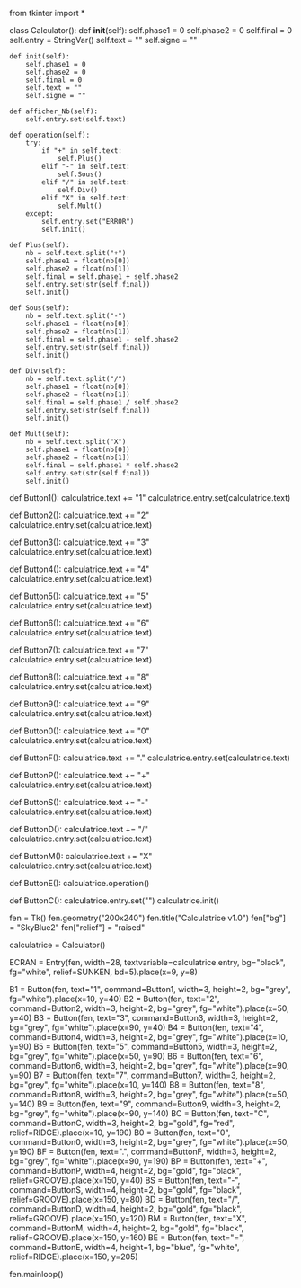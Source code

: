 from tkinter import *


class Calculator():
    def __init__(self):
        self.phase1 = 0
        self.phase2 = 0
        self.final = 0
        self.entry = StringVar()
        self.text = ""
        self.signe = ""

    def init(self):
        self.phase1 = 0
        self.phase2 = 0
        self.final = 0
        self.text = ""
        self.signe = ""

    def afficher_Nb(self):
        self.entry.set(self.text)

    def operation(self):
        try:
            if "+" in self.text:
                self.Plus()
            elif "-" in self.text:
                self.Sous()
            elif "/" in self.text:
                self.Div()
            elif "X" in self.text:
                self.Mult()
        except:
            self.entry.set("ERROR")
            self.init()

    def Plus(self):
        nb = self.text.split("+")
        self.phase1 = float(nb[0])
        self.phase2 = float(nb[1])
        self.final = self.phase1 + self.phase2
        self.entry.set(str(self.final))
        self.init()

    def Sous(self):
        nb = self.text.split("-")
        self.phase1 = float(nb[0])
        self.phase2 = float(nb[1])
        self.final = self.phase1 - self.phase2
        self.entry.set(str(self.final))
        self.init()

    def Div(self):
        nb = self.text.split("/")
        self.phase1 = float(nb[0])
        self.phase2 = float(nb[1])
        self.final = self.phase1 / self.phase2
        self.entry.set(str(self.final))
        self.init()

    def Mult(self):
        nb = self.text.split("X")
        self.phase1 = float(nb[0])
        self.phase2 = float(nb[1])
        self.final = self.phase1 * self.phase2
        self.entry.set(str(self.final))
        self.init()


def Button1():
    calculatrice.text += "1"
    calculatrice.entry.set(calculatrice.text)


def Button2():
    calculatrice.text += "2"
    calculatrice.entry.set(calculatrice.text)


def Button3():
    calculatrice.text += "3"
    calculatrice.entry.set(calculatrice.text)


def Button4():
    calculatrice.text += "4"
    calculatrice.entry.set(calculatrice.text)


def Button5():
    calculatrice.text += "5"
    calculatrice.entry.set(calculatrice.text)


def Button6():
    calculatrice.text += "6"
    calculatrice.entry.set(calculatrice.text)


def Button7():
    calculatrice.text += "7"
    calculatrice.entry.set(calculatrice.text)


def Button8():
    calculatrice.text += "8"
    calculatrice.entry.set(calculatrice.text)


def Button9():
    calculatrice.text += "9"
    calculatrice.entry.set(calculatrice.text)


def Button0():
    calculatrice.text += "0"
    calculatrice.entry.set(calculatrice.text)


def ButtonF():
    calculatrice.text += "."
    calculatrice.entry.set(calculatrice.text)


def ButtonP():
    calculatrice.text += "+"
    calculatrice.entry.set(calculatrice.text)


def ButtonS():
    calculatrice.text += "-"
    calculatrice.entry.set(calculatrice.text)


def ButtonD():
    calculatrice.text += "/"
    calculatrice.entry.set(calculatrice.text)


def ButtonM():
    calculatrice.text += "X"
    calculatrice.entry.set(calculatrice.text)


def ButtonE():
    calculatrice.operation()


def ButtonC():
    calculatrice.entry.set("")
    calculatrice.init()


fen = Tk()
fen.geometry("200x240")
fen.title("Calculatrice v1.0")
fen["bg"] = "SkyBlue2"
fen["relief"] = "raised"

calculatrice = Calculator()

ECRAN = Entry(fen, width=28, textvariable=calculatrice.entry, bg="black", fg="white", relief=SUNKEN, bd=5).place(x=9, y=8)

B1 = Button(fen, text="1", command=Button1, width=3, height=2, bg="grey", fg="white").place(x=10, y=40)
B2 = Button(fen, text="2", command=Button2, width=3, height=2, bg="grey", fg="white").place(x=50, y=40)
B3 = Button(fen, text="3", command=Button3, width=3, height=2, bg="grey", fg="white").place(x=90, y=40)
B4 = Button(fen, text="4", command=Button4, width=3, height=2, bg="grey", fg="white").place(x=10, y=90)
B5 = Button(fen, text="5", command=Button5, width=3, height=2, bg="grey", fg="white").place(x=50, y=90)
B6 = Button(fen, text="6", command=Button6, width=3, height=2, bg="grey", fg="white").place(x=90, y=90)
B7 = Button(fen, text="7", command=Button7, width=3, height=2, bg="grey", fg="white").place(x=10, y=140)
B8 = Button(fen, text="8", command=Button8, width=3, height=2, bg="grey", fg="white").place(x=50, y=140)
B9 = Button(fen, text="9", command=Button9, width=3, height=2, bg="grey", fg="white").place(x=90, y=140)
BC = Button(fen, text="C", command=ButtonC, width=3, height=2, bg="gold", fg="red", relief=RIDGE).place(x=10, y=190)
B0 = Button(fen, text="0", command=Button0, width=3, height=2, bg="grey", fg="white").place(x=50, y=190)
BF = Button(fen, text=".", command=ButtonF, width=3, height=2, bg="grey", fg="white").place(x=90, y=190)
BP = Button(fen, text="+", command=ButtonP, width=4, height=2, bg="gold", fg="black", relief=GROOVE).place(x=150, y=40)
BS = Button(fen, text="-", command=ButtonS, width=4, height=2, bg="gold", fg="black", relief=GROOVE).place(x=150, y=80)
BD = Button(fen, text="/", command=ButtonD, width=4, height=2, bg="gold", fg="black", relief=GROOVE).place(x=150, y=120)
BM = Button(fen, text="X", command=ButtonM, width=4, height=2, bg="gold", fg="black", relief=GROOVE).place(x=150, y=160)
BE = Button(fen, text="=", command=ButtonE, width=4, height=1, bg="blue", fg="white", relief=RIDGE).place(x=150, y=205)

fen.mainloop()
